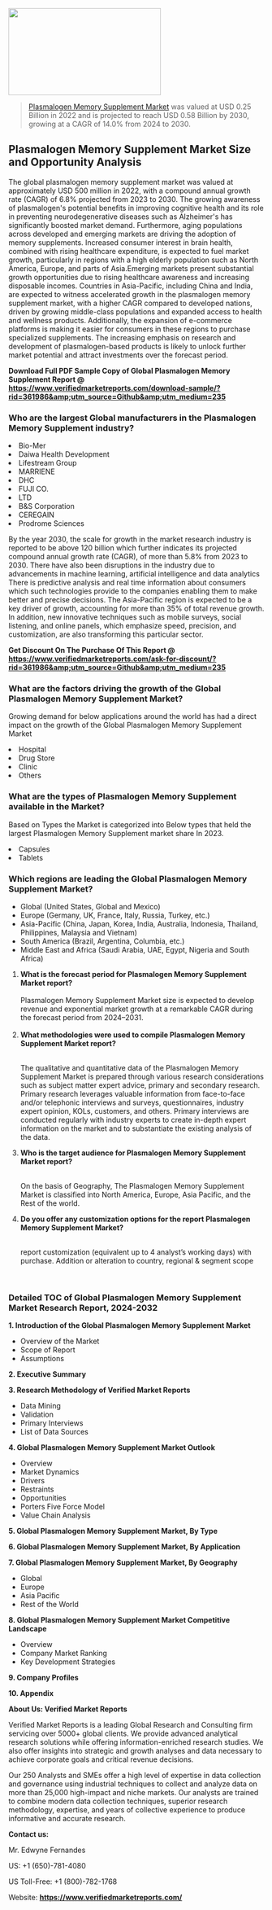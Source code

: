 <img src="https://ffe5etoiles.com/wp-content/uploads/2024/12/MST1-300x171.png" alt="" width="300" height="171" class="alignnone size-medium wp-image-20088" /><blockquote><p><p><a href="https://www.verifiedmarketreports.com/download-sample/?rid=361986&utm_source=Github&utm_medium=235" target="_blank">Plasmalogen Memory Supplement Market</a> was valued at USD 0.25 Billion in 2022 and is projected to reach USD 0.58 Billion by 2030, growing at a CAGR of 14.0% from 2024 to 2030.</p></blockquote><p><h2>Plasmalogen Memory Supplement Market Size and Opportunity Analysis</h2>The global plasmalogen memory supplement market was valued at approximately USD 500 million in 2022, with a compound annual growth rate (CAGR) of 6.8% projected from 2023 to 2030. The growing awareness of plasmalogen's potential benefits in improving cognitive health and its role in preventing neurodegenerative diseases such as Alzheimer's has significantly boosted market demand. Furthermore, aging populations across developed and emerging markets are driving the adoption of memory supplements. Increased consumer interest in brain health, combined with rising healthcare expenditure, is expected to fuel market growth, particularly in regions with a high elderly population such as North America, Europe, and parts of Asia.Emerging markets present substantial growth opportunities due to rising healthcare awareness and increasing disposable incomes. Countries in Asia-Pacific, including China and India, are expected to witness accelerated growth in the plasmalogen memory supplement market, with a higher CAGR compared to developed nations, driven by growing middle-class populations and expanded access to health and wellness products. Additionally, the expansion of e-commerce platforms is making it easier for consumers in these regions to purchase specialized supplements. The increasing emphasis on research and development of plasmalogen-based products is likely to unlock further market potential and attract investments over the forecast period.</p><p class=""><strong>Download Full PDF Sample Copy of Global Plasmalogen Memory Supplement Report @ <a href="https://www.verifiedmarketreports.com/download-sample/?rid=361986&amp;utm_source=Github&amp;utm_medium=235" target="_blank">https://www.verifiedmarketreports.com/download-sample/?rid=361986&amp;utm_source=Github&amp;utm_medium=235</a></strong></p><h3 id="" class="">Who are the largest Global manufacturers in the Plasmalogen Memory Supplement industry?</h3><p><li>Bio-Mer</li><li> Daiwa Health Development</li><li> Lifestream Group</li><li> MARRIENE</li><li> DHC</li><li> FUJI CO.</li><li> LTD</li><li> B&S Corporation</li><li> CEREGAIN</li><li> Prodrome Sciences</li></p><div class=""><div class="" dir="" data-message-author-role="" data-message-id="" data-message-model-slug=""><div class=""><div class=""><div class=""><div class="" dir="" data-message-author-role="" data-message-id="" data-message-model-slug=""><div class=""><div class=""><p>By the year 2030, the scale for growth in the market research industry is reported to be above 120 billion which further indicates its projected compound annual growth rate (CAGR), of more than 5.8% from 2023 to 2030. There have also been disruptions in the industry due to advancements in machine learning, artificial intelligence and data analytics There is predictive analysis and real time information about consumers which such technologies provide to the companies enabling them to make better and precise decisions. The Asia-Pacific region is expected to be a key driver of growth, accounting for more than 35% of total revenue growth. In addition, new innovative techniques such as mobile surveys, social listening, and online panels, which emphasize speed, precision, and customization, are also transforming this particular sector.</p><p><strong>Get Discount On The Purchase Of This Report @&nbsp; <a href="https://www.verifiedmarketreports.com/ask-for-discount/?rid=361986&amp;utm_source=Github&amp;utm_medium=235" target="_blank">https://www.verifiedmarketreports.com/ask-for-discount/?rid=361986&amp;utm_source=Github&amp;utm_medium=235</a></strong></p></div></div></div></div></div></div></div></div><h3 id="" class="">What are the factors driving the growth of the Global Plasmalogen Memory Supplement Market?</h3><p id="" class="">Growing demand for below applications around the world has had a direct impact on the growth of the Global Plasmalogen Memory Supplement Market</p><p id="" class=""><li>Hospital</li><li> Drug Store</li><li> Clinic</li><li> Others</li></p><h3 id="" class="">What are the types of Plasmalogen Memory Supplement available in the Market?</h3><p id="" class="">Based on Types the Market is categorized into Below types that held the largest Plasmalogen Memory Supplement market share In 2023.</p><p id="" class=""><li>Capsules</li><li> Tablets</li></p><h3 id="" class="">Which regions are leading the Global Plasmalogen Memory Supplement Market?</h3><ul><li>Global (United States, Global and Mexico)</li><li>Europe (Germany, UK, France, Italy, Russia, Turkey, etc.)</li><li>Asia-Pacific (China, Japan, Korea, India, Australia, Indonesia, Thailand, Philippines, Malaysia and Vietnam)</li><li>South America (Brazil, Argentina, Columbia, etc.)</li><li>Middle East and Africa (Saudi Arabia, UAE, Egypt, Nigeria and South Africa)</li></ul><p><ol><li><strong>What is the forecast period for Plasmalogen Memory Supplement Market report?<br /></strong><br /><span data-sheets-root="1" data-sheets-value="{&quot;1&quot;:2,&quot;2&quot;:&quot;XXXX size is expected to develop revenue and exponential market growth at a remarkable CAGR during the forecast period from 2024&ndash;2030.&quot;}" data-sheets-userformat="{&quot;2&quot;:12674,&quot;4&quot;:{&quot;1&quot;:2,&quot;2&quot;:16776960},&quot;10&quot;:2,&quot;11&quot;:0,&quot;15&quot;:&quot;Arial&quot;,&quot;16&quot;:12}">Plasmalogen Memory Supplement Market size is expected to develop revenue and exponential market growth at a remarkable CAGR during the forecast period from 2024&ndash;2031.</span><br /><br /></li><li><strong>What methodologies were used to compile Plasmalogen Memory Supplement Market report?<br /><br /></strong><p>The qualitative and quantitative data of the&nbsp;Plasmalogen Memory Supplement Market is prepared through various research considerations such as subject matter expert advice, primary and secondary research. Primary research leverages valuable information from face-to-face and/or telephonic interviews and surveys, questionnaires, industry expert opinion, KOLs, customers, and others. Primary interviews are conducted regularly with industry experts to create in-depth expert information on the market and to substantiate the existing analysis of the data.&nbsp;</p></li><li><strong>Who is the target audience for Plasmalogen Memory Supplement Market report?<br /><br /></strong><p>On the basis of Geography, The&nbsp;Plasmalogen Memory Supplement Market is classified into North America, Europe, Asia Pacific, and the Rest of the world.</p></li><li><strong>Do you offer any customization options for the report Plasmalogen Memory Supplement Market?<br /><br /></strong><p>report customization (equivalent up to 4 analyst&rsquo;s working days) with purchase. Addition or alteration to country, regional &amp; segment scope</p><p>&nbsp;</p></li></ol></p><h3 id="" class="">Detailed TOC of Global Plasmalogen Memory Supplement Market Research Report, 2024-2032</h3><p id="" class=""><strong>1. Introduction of the Global Plasmalogen Memory Supplement Market</strong></p><ul><li>Overview of the Market</li><li>Scope of Report</li><li>Assumptions</li></ul><p id="" class=""><strong>2. Executive Summary</strong></p><p id="" class=""><strong>3. Research Methodology of&nbsp;Verified Market Reports</strong></p><ul><li>Data Mining</li><li>Validation</li><li>Primary Interviews</li><li>List of Data Sources</li></ul><p id="" class=""><strong>4. Global Plasmalogen Memory Supplement Market Outlook</strong></p><ul><li>Overview</li><li>Market Dynamics</li><li>Drivers</li><li>Restraints</li><li>Opportunities</li><li>Porters Five Force Model</li><li>Value Chain Analysis</li></ul><p id="" class=""><strong>5. Global Plasmalogen Memory Supplement Market, By&nbsp;Type</strong></p><p id="" class=""><strong>6. Global Plasmalogen Memory Supplement Market, By Application</strong></p><p id="" class=""><strong>7. Global Plasmalogen Memory Supplement Market, By Geography</strong></p><ul><li>Global</li><li>Europe</li><li>Asia Pacific</li><li>Rest of the World</li></ul><p id="" class=""><strong>8. Global Plasmalogen Memory Supplement Market Competitive Landscape</strong></p><ul><li>Overview</li><li>Company Market Ranking</li><li>Key Development Strategies</li></ul><p id="" class=""><strong>9. Company Profiles</strong></p><p id="" class=""><strong>10. Appendix</strong></p><p id="" class=""><strong>About Us: Verified Market Reports</strong></p><p id="" class="">Verified Market Reports is a leading Global Research and Consulting firm servicing over 5000+ global clients. We provide advanced analytical research solutions while offering information-enriched research studies. We also offer insights into strategic and growth analyses and data necessary to achieve corporate goals and critical revenue decisions.</p><p id="" class="">Our 250 Analysts and SMEs offer a high level of expertise in data collection and governance using industrial techniques to collect and analyze data on more than 25,000 high-impact and niche markets. Our analysts are trained to combine modern data collection techniques, superior research methodology, expertise, and years of collective experience to produce informative and accurate research.</p><p id="" class=""><strong>Contact us:</strong></p><p id="" class="">Mr. Edwyne Fernandes</p><p id="" class="">US: +1 (650)-781-4080</p><p id="" class="">US Toll-Free: +1 (800)-782-1768</p><p id="" class="">Website: <a target="" data-test-app-aware-link=""><strong>https://www.verifiedmarketreports.com/</strong></a></p>
